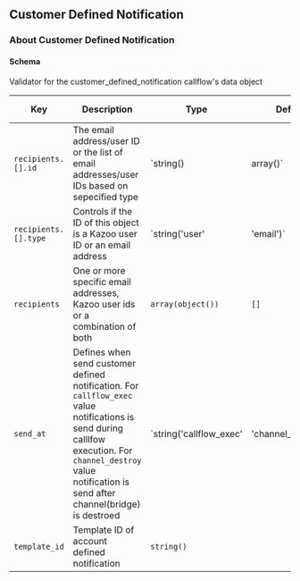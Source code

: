 ## Customer Defined Notification

### About Customer Defined Notification

#### Schema

Validator for the customer_defined_notification callflow's data object



Key | Description | Type | Default | Required | Support Level
--- | ----------- | ---- | ------- | -------- | -------------
`recipients.[].id` | The email address/user ID or the list of email addresses/user IDs based on sepecified type | `string() | array()` |   | `true` |  
`recipients.[].type` | Controls if the ID of this object is a Kazoo user ID or an email address | `string('user' | 'email')` |   | `true` |  
`recipients` | One or more specific email addresses, Kazoo user ids or a combination of both | `array(object())` | `[]` | `true` |  
`send_at` | Defines when send customer defined notification. For `callflow_exec` value notifications is send during calllfow execution. For `channel_destroy` value notification is send after channel(bridge) is destroed | `string('callflow_exec' | 'channel_destroy')` | `channel_destroy` | `false` |  
`template_id` | Template ID of account defined notification | `string()` |   | `false` |  



